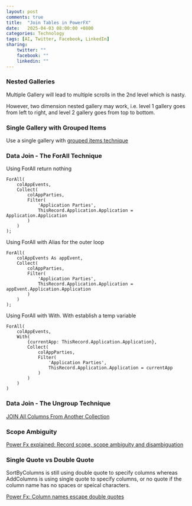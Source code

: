 ```yaml
---
layout: post
comments: true
title:  "Join Tables in PowerFX"
date:   2025-04-03 08:00:00 +0800
categories: Technology
tags: [AI, Twitter, Facebook, LinkedIn]
sharing:
    twitter: ""
    facebook: ""
    linkedin: ""
---
```


### Nested Galleries
Multiple Gallery will lead to multiple scrolls in the 2nd level which is nasty. 

However, two dimension nested gallery may work, i.e. level 1 gallery goes from left to right, and level 2 gallery goes from top to bottom.

### Single Gallery with Grouped Items
Use a single gallery with [grouped items technique](https://www.matthewdevaney.com/group-the-items-in-a-power-apps-gallery/)


### Data Join - The ForAll Technique
Using ForAll return nothing
```
ForAll(
    colAppEvents,
    Collect(
        colAppParties,
        Filter(
            'Application Parties',
            ThisRecord.Application.Application = Application.Application
        )
    )
);
```

Using ForAll with Alias for the outer loop
```
ForAll(
    colAppEvents As appEvent,
    Collect(
        colAppParties,
        Filter(
            'Application Parties',
            ThisRecord.Application.Application = appEvent.Application.Application
        )
    )
);
```

Using ForAll with With. With establish a temp variable
```
ForAll(
    colAppEvents,
    With(
        {currentApp: ThisRecord.Application.Application},
        Collect(
            colAppParties,
            Filter(
                'Application Parties',
                ThisRecord.Application.Application = currentApp
            )
        )
    )
)
```

### Data Join - The Ungroup Technique
[JOIN All Columns From Another Collection](https://www.matthewdevaney.com/powerapps-collections-cookbook/join-all-columns-from-another-collection/)

### Scope Ambiguity
[Power Fx explained: Record scope, scope ambiguity and disambiguation](https://laurensm.com/power-fx-explained-record-scope-scope-ambiguity-and-disambiguation/)

### Single Quote vs Double Quote

SortByColumns is still using double quote to specify columns whereas AddColumns is using single quote to specify columns, or no quote if the column name has no spaces or speical characters.

[Power Fx: Column names escape double quotes](https://www.microsoft.com/en-us/power-platform/blog/power-apps/power-fx-no-more-columns-names-in-text-strings/)